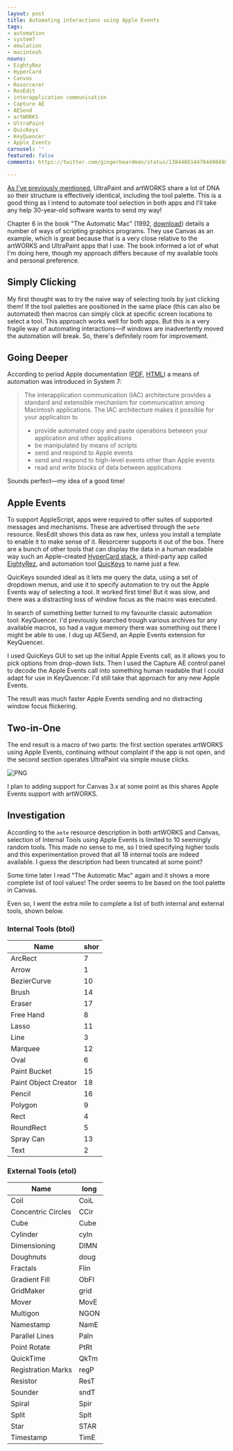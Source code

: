 ```yaml
---
layout: post
title: Automating interactions using Apple Events
tags:
- automation
- system7
- emulation
- macintosh
nouns:
- EightyRez
- HyperCard
- Canvas
- Resorcerer
- ResEdit
- interapplication communication
- Capture AE
- AESend
- artWORKS
- UltraPaint
- QuicKeys
- KeyQuencer
- Apple Events
carousel: ''
featured: false
comments: https://twitter.com/gingerbeardman/status/1384486144784490498?s=20

---
```

[As I've previously mentioned](/2021/04/17/turning-an-ipad-pro-into-the-ultimate-classic-macintosh/), UltraPaint and artWORKS share a lot of DNA so their structure is effectively identical, including the tool palette. This is a good thing as I intend to automate tool selection in both apps and I'll take any help 30-year-old software wants to send my way!

Chapter 6 in the book "The Automatic Mac" (1992, [download](https://vintageapple.org/macbooks/)) details a number of ways of scripting graphics programs. They use Canvas as an example, which is great because that is a very close relative to the artWORKS and UltraPaint apps that I use. The book informed a lot of what I'm doing here, though my approach differs because of my available tools and personal preference.

## Simply Clicking

My first thought was to try the naive way of selecting tools by just clicking them! If the tool palettes are positioned in the same place (this can also be automated) then macros can simply click at specific screen locations to select a tool. This approach works well for both apps. But this is a very fragile way of automating interactions—if windows are inadvertently moved the automation will break. So, there's definitely room for improvement.

## Going Deeper

According to period Apple documentation ([PDF](https://www.google.co.uk/url?sa=t&rct=j&q=&esrc=s&source=web&cd=&ved=2ahUKEwiIr_OAzYXwAhXErHEKHR_sAcYQFjAAegQIChAD&url=https%3A%2F%2Fdeveloper.apple.com%2Flegacy%2Flibrary%2Fdocumentation%2Fmac%2Fpdf%2FInterapplication_Communication%2FIntro_to_IAC.pdf&usg=AOvVaw0WKA5J59562fzTuOMZ58PG), [HTML](http://mirror.informatimago.com/next/developer.apple.com/documentation/mac/IAC/IAC-94.html)) a means of automation was introduced in System 7:

> The interapplication communication (IAC) architecture provides a standard and extensible mechanism for communication among Macintosh applications. The IAC architecture makes it possible for your application to
>
> * provide automated copy and paste operations between your application and other applications
> * be manipulated by means of scripts
> * send and respond to Apple events
> * send and respond to high-level events other than Apple events
> * read and write blocks of data between applications

Sounds perfect—my idea of a good time!

## Apple Events

To support AppleScript, apps were required to offer suites of supported messages and mechanisms. These are advertised through the `aete` resource. ResEdit shows this data as raw hex, unless you install a template to enable it to make sense of it. Resorcerer supports it out of the box. There are a bunch of other tools that can display the data in a human readable way such an Apple-created [HyperCard stack](https://staticky.com/mirrors/ftp.apple.com/developer/Development_Kits/AppleScript/Development_Tools/Aete_Editor_Stack_1.0b3/), a third-party app called [EightyRez](https://macintoshgarden.org/apps/eightyrez), and automation tool [QuicKeys](https://macintoshgarden.org/apps/quickeys-353) to name just a few.

QuicKeys sounded ideal as it lets me query the data, using a set of dropdown menus, and use it to specify automation to try out the Apple Events way of selecting a tool. It worked first time! But it was slow, and there was a distracting loss of window focus as the macro was executed.

In search of something better turned to my favourite classic automation tool: KeyQuencer. I'd previously searched trough various archives for any available macros, so had a vague memory there was something out there I might be able to use. I dug up AESend, an Apple Events extension for KeyQuencer.

I used QuicKeys GUI to set up the initial Apple Events call, as it allows you to pick options from drop-down lists. Then I used the Capture AE control panel to decode the Apple Events call into something human readable that I could adapt for use in KeyQuencer. I'd still take that approach for any new Apple Events.

The result was much faster Apple Events sending and no distracting window focus flickering.

## Two-in-One

The end result is a macro of two parts: the first section operates artWORKS using Apple Events, continuing without complaint if the app is not open, and the second section operates UltraPaint via simple mouse clicks.

![PNG](/images/posts/automating-apple-events.png#pixel)

I plan to adding support for Canvas 3.x at some point as this shares Apple Events support with artWORKS.

## Investigation

According to the `aete` resource description in both artWORKS and Canvas, selection of Internal Tools using Apple Events is limited to 10 seemingly random tools. This made no sense to me, so I tried specifying higher tools and this experimentation proved that all 18 internal tools are indeed available. I guess the description had been truncated at some point?

Some time later I read "The Automatic Mac" again and it shows a more complete list of tool values! The order seems to be based on the tool palette in Canvas.

Even so, I went the extra mile to complete a list of both internal and external tools, shown below.

### Internal Tools (btol)

| Name | shor |
| --- | --- |
| ArcRect | 7 |
| Arrow | 1 |
| BezierCurve | 10 |
| Brush | 14 |
| Eraser | 17 |
| Free Hand | 8 |
| Lasso | 11 |
| Line | 3 |
| Marquee | 12 |
| Oval | 6 |
| Paint Bucket | 15 |
| Paint Object Creator | 18 |
| Pencil | 16 |
| Polygon | 9 |
| Rect | 4 |
| RoundRect | 5 |
| Spray Can | 13 |
| Text | 2 |

### External Tools (etol)

| Name | long |
| --- | --- |
| Coil | CoiL |
| Concentric Circles | CCir |
| Cube | Cube |
| Cylinder | cyln |
| Dimensioning | DIMN |
| Doughnuts | doug |
| Fractals | Flin |
| Gradient Fill | ObFl |
| GridMaker | grid |
| Mover | MovE |
| Multigon | NGON |
| Namestamp | NamE |
| Parallel Lines | Paln |
| Point Rotate | PtRt |
| QuickTime | QkTm |
| Registration Marks | regP |
| Resistor | ResT |
| Sounder | sndT |
| Spiral | Spir |
| Split | Splt |
| Star | STAR |
| Timestamp | TimE |